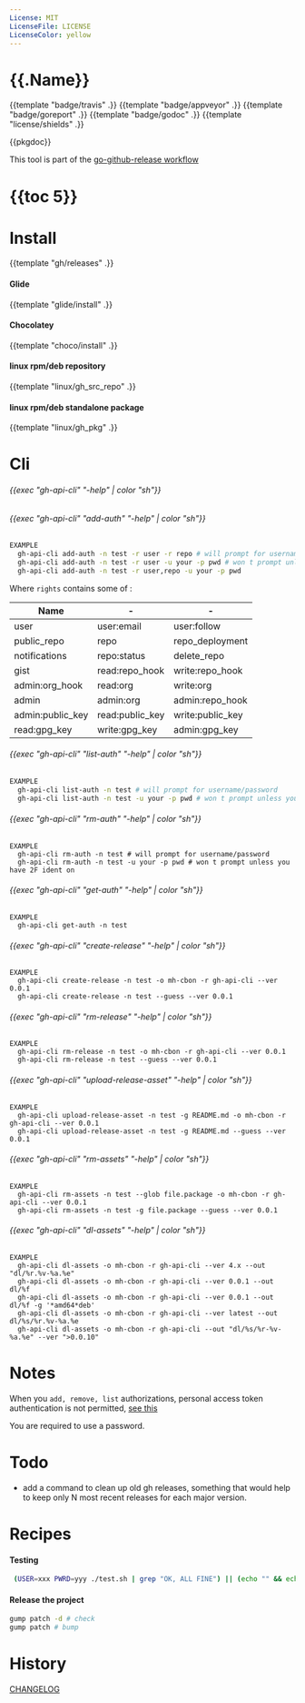 ```yaml
---
License: MIT
LicenseFile: LICENSE
LicenseColor: yellow
---
```

# {{.Name}}

{{template "badge/travis" .}} {{template "badge/appveyor" .}} {{template "badge/goreport" .}} {{template "badge/godoc" .}} {{template "license/shields" .}}

{{pkgdoc}}

This tool is part of the [go-github-release workflow](https://github.com/mh-cbon/go-github-release)

# {{toc 5}}

# Install
{{template "gh/releases" .}}

#### Glide
{{template "glide/install" .}}

#### Chocolatey
{{template "choco/install" .}}

#### linux rpm/deb repository
{{template "linux/gh_src_repo" .}}

#### linux rpm/deb standalone package
{{template "linux/gh_pkg" .}}

# Cli

###### {{exec "gh-api-cli" "-help" | color "sh"}}

###### {{exec "gh-api-cli" "add-auth" "-help" | color "sh"}}

```sh
EXAMPLE
  gh-api-cli add-auth -n test -r user -r repo # will prompt for username/password
  gh-api-cli add-auth -n test -r user -u your -p pwd # won t prompt unless you have 2F ident on
  gh-api-cli add-auth -n test -r user,repo -u your -p pwd
```

Where `rights` contains some of :

| Name | - | - |
| --- | --- | --- |
| user | user:email | user:follow |
| public_repo | repo | repo_deployment |
| notifications | repo:status | delete_repo |
| gist |read:repo_hook | write:repo_hook |
| admin:org_hook | read:org | write:org |
| admin | admin:org | admin:repo_hook |
| admin:public_key | read:public_key | write:public_key |
| read:gpg_key | write:gpg_key | admin:gpg_key |


###### {{exec "gh-api-cli" "list-auth" "-help" | color "sh"}}

```sh
EXAMPLE
  gh-api-cli list-auth -n test # will prompt for username/password
  gh-api-cli list-auth -n test -u your -p pwd # won t prompt unless you have 2F ident on
```

###### {{exec "gh-api-cli" "rm-auth" "-help" | color "sh"}}

```
EXAMPLE
  gh-api-cli rm-auth -n test # will prompt for username/password
  gh-api-cli rm-auth -n test -u your -p pwd # won t prompt unless you have 2F ident on
```

###### {{exec "gh-api-cli" "get-auth" "-help" | color "sh"}}

```
EXAMPLE
  gh-api-cli get-auth -n test
```

###### {{exec "gh-api-cli" "create-release" "-help" | color "sh"}}

```
EXAMPLE
  gh-api-cli create-release -n test -o mh-cbon -r gh-api-cli --ver 0.0.1
  gh-api-cli create-release -n test --guess --ver 0.0.1
```

###### {{exec "gh-api-cli" "rm-release" "-help" | color "sh"}}

```
EXAMPLE
  gh-api-cli rm-release -n test -o mh-cbon -r gh-api-cli --ver 0.0.1
  gh-api-cli rm-release -n test --guess --ver 0.0.1
```

###### {{exec "gh-api-cli" "upload-release-asset" "-help" | color "sh"}}

```
EXAMPLE
  gh-api-cli upload-release-asset -n test -g README.md -o mh-cbon -r gh-api-cli --ver 0.0.1
  gh-api-cli upload-release-asset -n test -g README.md --guess --ver 0.0.1
```

###### {{exec "gh-api-cli" "rm-assets" "-help" | color "sh"}}

```
EXAMPLE
  gh-api-cli rm-assets -n test --glob file.package -o mh-cbon -r gh-api-cli --ver 0.0.1
  gh-api-cli rm-assets -n test -g file.package --guess --ver 0.0.1
```

###### {{exec "gh-api-cli" "dl-assets" "-help" | color "sh"}}

```
EXAMPLE
  gh-api-cli dl-assets -o mh-cbon -r gh-api-cli --ver 4.x --out "dl/%r.%v-%a.%e"
  gh-api-cli dl-assets -o mh-cbon -r gh-api-cli --ver 0.0.1 --out dl/%f
  gh-api-cli dl-assets -o mh-cbon -r gh-api-cli --ver 0.0.1 --out dl/%f -g '*amd64*deb'
  gh-api-cli dl-assets -o mh-cbon -r gh-api-cli --ver latest --out dl/%s/%r.%v-%a.%e
  gh-api-cli dl-assets -o mh-cbon -r gh-api-cli --out "dl/%s/%r-%v-%a.%e" --ver ">0.0.10"
```

# Notes

When you `add, remove, list` authorizations, personal access token authentication is not permitted, [see this](https://developer.github.com/v3/oauth_authorizations/#deprecation-notice)

You are required to use a password.

# Todo

- add a command to clean up old gh releases,
something that would help to keep only N most recent releases for each major version.

# Recipes

#### Testing

```sh
 (USER=xxx PWRD=yyy ./test.sh | grep "OK, ALL FINE") || (echo "" && echo "" && echo "beep boop failed")
```

#### Release the project

```sh
gump patch -d # check
gump patch # bump
```

# History

[CHANGELOG](CHANGELOG.md)
